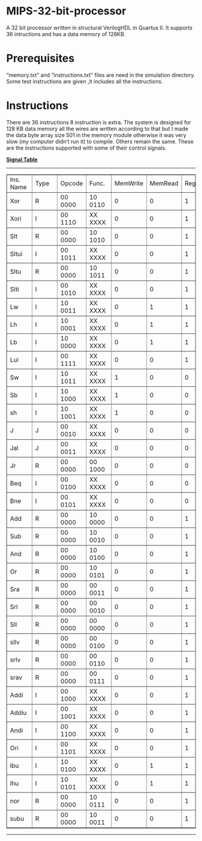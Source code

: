 # MIPS-32-bit-processor
A 32 bit processor written in structural VerilogHDL in Quartus II. It supports 36 intructions and has a data memory of 128KB.
# Prerequisites
“memory.txt” and “instructions.txt” files are need in the simulation
directory. Some test instructions are given ,it includes all the instructions.
# Instructions
There are 36 instructions 8 instruction is extra. The system is designed for 128 KB data memory all
the wires are written according to that but I made the data byte array size 501 in the memory
module otherwise it was very slow (my computer didn’t run it) to compile. Others remain the same.
These are the instructions supported with some of their control signals.

<html>
	<head>
		<meta charset="UTF-8">
			<title>able</title>
		</head>
		<body>
			<b>
				<u>Signal Table</u>
			</b>
			<hr>
				<table cellspacing=0 border=1>
					<tr>
						<td style=min-width:50px>Ins. Name</td>
						<td style=min-width:50px>Type</td>
						<td style=min-width:50px>Opcode</td>
						<td style=min-width:50px>Func.</td>
						<td style=min-width:50px>MemWrite</td>
						<td style=min-width:50px>MemRead</td>
						<td style=min-width:50px>RegWrite</td>
						<td style=min-width:50px>MemtoReg</td>
						<td style=min-width:50px>RegDst</td>
						<td style=min-width:50px>Branch</td>
					</tr>
					<tr>
						<td style=min-width:50px>Xor</td>
						<td style=min-width:50px>R</td>
						<td style=min-width:50px>00 0000</td>
						<td style=min-width:50px>10 0110</td>
						<td style=min-width:50px>0</td>
						<td style=min-width:50px>0</td>
						<td style=min-width:50px>1</td>
						<td style=min-width:50px>0</td>
						<td style=min-width:50px>1</td>
						<td style=min-width:50px>0</td>
					</tr>
					<tr>
						<td style=min-width:50px>Xori</td>
						<td style=min-width:50px>I</td>
						<td style=min-width:50px>00 1110</td>
						<td style=min-width:50px>XX XXXX</td>
						<td style=min-width:50px>0</td>
						<td style=min-width:50px>0</td>
						<td style=min-width:50px>1</td>
						<td style=min-width:50px>0</td>
						<td style=min-width:50px>0</td>
						<td style=min-width:50px>0</td>
					</tr>
					<tr>
						<td style=min-width:50px>Slt</td>
						<td style=min-width:50px>R</td>
						<td style=min-width:50px>00 0000</td>
						<td style=min-width:50px>10 1010</td>
						<td style=min-width:50px>0</td>
						<td style=min-width:50px>0</td>
						<td style=min-width:50px>1</td>
						<td style=min-width:50px>0</td>
						<td style=min-width:50px>1</td>
						<td style=min-width:50px>0</td>
					</tr>
					<tr>
						<td style=min-width:50px>Sltui</td>
						<td style=min-width:50px>I</td>
						<td style=min-width:50px>00 1011</td>
						<td style=min-width:50px>XX XXXX</td>
						<td style=min-width:50px>0</td>
						<td style=min-width:50px>0</td>
						<td style=min-width:50px>1</td>
						<td style=min-width:50px>0</td>
						<td style=min-width:50px>0</td>
						<td style=min-width:50px>0</td>
					</tr>
					<tr>
						<td style=min-width:50px>Sltu</td>
						<td style=min-width:50px>R</td>
						<td style=min-width:50px>00 0000</td>
						<td style=min-width:50px>10 1011</td>
						<td style=min-width:50px>0</td>
						<td style=min-width:50px>0</td>
						<td style=min-width:50px>1</td>
						<td style=min-width:50px>0</td>
						<td style=min-width:50px>1</td>
						<td style=min-width:50px>0</td>
					</tr>
					<tr>
						<td style=min-width:50px>Slti</td>
						<td style=min-width:50px>I</td>
						<td style=min-width:50px>00 1010</td>
						<td style=min-width:50px>XX XXXX</td>
						<td style=min-width:50px>0</td>
						<td style=min-width:50px>0</td>
						<td style=min-width:50px>1</td>
						<td style=min-width:50px>0</td>
						<td style=min-width:50px>0</td>
						<td style=min-width:50px>0</td>
					</tr>
					<tr>
						<td style=min-width:50px>Lw</td>
						<td style=min-width:50px>I</td>
						<td style=min-width:50px>10 0011</td>
						<td style=min-width:50px>XX XXXX</td>
						<td style=min-width:50px>0</td>
						<td style=min-width:50px>1</td>
						<td style=min-width:50px>1</td>
						<td style=min-width:50px>1</td>
						<td style=min-width:50px>0</td>
						<td style=min-width:50px>0</td>
					</tr>
					<tr>
						<td style=min-width:50px>Lh</td>
						<td style=min-width:50px>I</td>
						<td style=min-width:50px>10 0001</td>
						<td style=min-width:50px>XX XXXX</td>
						<td style=min-width:50px>0</td>
						<td style=min-width:50px>1</td>
						<td style=min-width:50px>1</td>
						<td style=min-width:50px>1</td>
						<td style=min-width:50px>0</td>
						<td style=min-width:50px>0</td>
					</tr>
					<tr>
						<td style=min-width:50px>Lb</td>
						<td style=min-width:50px>I</td>
						<td style=min-width:50px>10 0000</td>
						<td style=min-width:50px>XX XXXX</td>
						<td style=min-width:50px>0</td>
						<td style=min-width:50px>1</td>
						<td style=min-width:50px>1</td>
						<td style=min-width:50px>1</td>
						<td style=min-width:50px>0</td>
						<td style=min-width:50px>0</td>
					</tr>
					<tr>
						<td style=min-width:50px>Lui</td>
						<td style=min-width:50px>I</td>
						<td style=min-width:50px>00 1111</td>
						<td style=min-width:50px>XX XXXX</td>
						<td style=min-width:50px>0</td>
						<td style=min-width:50px>0</td>
						<td style=min-width:50px>1</td>
						<td style=min-width:50px>X</td>
						<td style=min-width:50px>0</td>
						<td style=min-width:50px>0</td>
					</tr>
					<tr>
						<td style=min-width:50px>Sw</td>
						<td style=min-width:50px>I</td>
						<td style=min-width:50px>10 1011 </td>
						<td style=min-width:50px>XX XXXX</td>
						<td style=min-width:50px>1</td>
						<td style=min-width:50px>0</td>
						<td style=min-width:50px>0</td>
						<td style=min-width:50px>X</td>
						<td style=min-width:50px>0</td>
						<td style=min-width:50px>0</td>
					</tr>
					<tr>
						<td style=min-width:50px>Sb</td>
						<td style=min-width:50px>I</td>
						<td style=min-width:50px>10 1000</td>
						<td style=min-width:50px>XX XXXX</td>
						<td style=min-width:50px>1</td>
						<td style=min-width:50px>0</td>
						<td style=min-width:50px>0</td>
						<td style=min-width:50px>X</td>
						<td style=min-width:50px>0</td>
						<td style=min-width:50px>0</td>
					</tr>
					<tr>
						<td style=min-width:50px>sh</td>
						<td style=min-width:50px>I</td>
						<td style=min-width:50px>10 1001</td>
						<td style=min-width:50px>XX XXXX</td>
						<td style=min-width:50px>1</td>
						<td style=min-width:50px>0</td>
						<td style=min-width:50px>0</td>
						<td style=min-width:50px>X</td>
						<td style=min-width:50px>0</td>
						<td style=min-width:50px>0</td>
					</tr>
					<tr>
						<td style=min-width:50px>J</td>
						<td style=min-width:50px>J</td>
						<td style=min-width:50px>00 0010</td>
						<td style=min-width:50px>XX XXXX</td>
						<td style=min-width:50px>0</td>
						<td style=min-width:50px>0</td>
						<td style=min-width:50px>0</td>
						<td style=min-width:50px>X</td>
						<td style=min-width:50px>X</td>
						<td style=min-width:50px>X</td>
					</tr>
					<tr>
						<td style=min-width:50px>Jal</td>
						<td style=min-width:50px>J</td>
						<td style=min-width:50px>00 0011</td>
						<td style=min-width:50px>XX XXXX</td>
						<td style=min-width:50px>0</td>
						<td style=min-width:50px>0</td>
						<td style=min-width:50px>0</td>
						<td style=min-width:50px>X</td>
						<td style=min-width:50px>X</td>
						<td style=min-width:50px>X</td>
					</tr>
					<tr>
						<td style=min-width:50px>Jr</td>
						<td style=min-width:50px>R</td>
						<td style=min-width:50px>00 0000</td>
						<td style=min-width:50px>00 1000</td>
						<td style=min-width:50px>0</td>
						<td style=min-width:50px>0</td>
						<td style=min-width:50px>0</td>
						<td style=min-width:50px>X</td>
						<td style=min-width:50px>X</td>
						<td style=min-width:50px>X</td>
					</tr>
					<tr>
						<td style=min-width:50px>Beq</td>
						<td style=min-width:50px>I</td>
						<td style=min-width:50px>00 0100</td>
						<td style=min-width:50px>XX XXXX</td>
						<td style=min-width:50px>0</td>
						<td style=min-width:50px>0</td>
						<td style=min-width:50px>0</td>
						<td style=min-width:50px>X</td>
						<td style=min-width:50px>X</td>
						<td style=min-width:50px>1</td>
					</tr>
					<tr>
						<td style=min-width:50px>Bne</td>
						<td style=min-width:50px>I</td>
						<td style=min-width:50px>00 0101</td>
						<td style=min-width:50px>XX XXXX</td>
						<td style=min-width:50px>0</td>
						<td style=min-width:50px>0</td>
						<td style=min-width:50px>0</td>
						<td style=min-width:50px>X</td>
						<td style=min-width:50px>X</td>
						<td style=min-width:50px>1</td>
					</tr>
					<tr>
						<td style=min-width:50px>Add</td>
						<td style=min-width:50px>R</td>
						<td style=min-width:50px>00 0000</td>
						<td style=min-width:50px>10 0000</td>
						<td style=min-width:50px>0</td>
						<td style=min-width:50px>0</td>
						<td style=min-width:50px>1</td>
						<td style=min-width:50px>0</td>
						<td style=min-width:50px>1</td>
						<td style=min-width:50px>0</td>
					</tr>
					<tr>
						<td style=min-width:50px>Sub</td>
						<td style=min-width:50px>R</td>
						<td style=min-width:50px>00 0000</td>
						<td style=min-width:50px>10 0010</td>
						<td style=min-width:50px>0</td>
						<td style=min-width:50px>0</td>
						<td style=min-width:50px>1</td>
						<td style=min-width:50px>0</td>
						<td style=min-width:50px>1</td>
						<td style=min-width:50px>0</td>
					</tr>
					<tr>
						<td style=min-width:50px>And</td>
						<td style=min-width:50px>R</td>
						<td style=min-width:50px>00 0000</td>
						<td style=min-width:50px>10 0100</td>
						<td style=min-width:50px>0</td>
						<td style=min-width:50px>0</td>
						<td style=min-width:50px>1</td>
						<td style=min-width:50px>0</td>
						<td style=min-width:50px>1</td>
						<td style=min-width:50px>0</td>
					</tr>
					<tr>
						<td style=min-width:50px>Or</td>
						<td style=min-width:50px>R</td>
						<td style=min-width:50px>00 0000</td>
						<td style=min-width:50px>10 0101</td>
						<td style=min-width:50px>0</td>
						<td style=min-width:50px>0</td>
						<td style=min-width:50px>1</td>
						<td style=min-width:50px>0</td>
						<td style=min-width:50px>1</td>
						<td style=min-width:50px>0</td>
					</tr>
					<tr>
						<td style=min-width:50px>Sra</td>
						<td style=min-width:50px>R</td>
						<td style=min-width:50px>00 0000</td>
						<td style=min-width:50px>00 0011</td>
						<td style=min-width:50px>0</td>
						<td style=min-width:50px>0</td>
						<td style=min-width:50px>1</td>
						<td style=min-width:50px>0</td>
						<td style=min-width:50px>1</td>
						<td style=min-width:50px>0</td>
					</tr>
					<tr>
						<td style=min-width:50px>Srl</td>
						<td style=min-width:50px>R</td>
						<td style=min-width:50px>00 0000</td>
						<td style=min-width:50px>00 0010</td>
						<td style=min-width:50px>0</td>
						<td style=min-width:50px>0</td>
						<td style=min-width:50px>1</td>
						<td style=min-width:50px>0</td>
						<td style=min-width:50px>1</td>
						<td style=min-width:50px>0</td>
					</tr>
					<tr>
						<td style=min-width:50px>Sll</td>
						<td style=min-width:50px>R</td>
						<td style=min-width:50px>00 0000</td>
						<td style=min-width:50px>00 0000</td>
						<td style=min-width:50px>0</td>
						<td style=min-width:50px>0</td>
						<td style=min-width:50px>1</td>
						<td style=min-width:50px>0</td>
						<td style=min-width:50px>1</td>
						<td style=min-width:50px>0</td>
					</tr>
					<tr>
						<td style=min-width:50px>sllv</td>
						<td style=min-width:50px>R</td>
						<td style=min-width:50px>00 0000</td>
						<td style=min-width:50px>00 0100</td>
						<td style=min-width:50px>0</td>
						<td style=min-width:50px>0</td>
						<td style=min-width:50px>1</td>
						<td style=min-width:50px>0</td>
						<td style=min-width:50px>1</td>
						<td style=min-width:50px>0</td>
					</tr>
					<tr>
						<td style=min-width:50px>srlv</td>
						<td style=min-width:50px>R</td>
						<td style=min-width:50px>00 0000</td>
						<td style=min-width:50px>00 0110</td>
						<td style=min-width:50px>0</td>
						<td style=min-width:50px>0</td>
						<td style=min-width:50px>1</td>
						<td style=min-width:50px>0</td>
						<td style=min-width:50px>1</td>
						<td style=min-width:50px>0</td>
					</tr>
					<tr>
						<td style=min-width:50px>srav</td>
						<td style=min-width:50px>R</td>
						<td style=min-width:50px>00 0000</td>
						<td style=min-width:50px>00 0111</td>
						<td style=min-width:50px>0</td>
						<td style=min-width:50px>0</td>
						<td style=min-width:50px>1</td>
						<td style=min-width:50px>0</td>
						<td style=min-width:50px>1</td>
						<td style=min-width:50px>0</td>
					</tr>
					<tr>
						<td style=min-width:50px>Addi</td>
						<td style=min-width:50px>I</td>
						<td style=min-width:50px>00 1000</td>
						<td style=min-width:50px>XX XXXX</td>
						<td style=min-width:50px>0</td>
						<td style=min-width:50px>0</td>
						<td style=min-width:50px>1</td>
						<td style=min-width:50px>0</td>
						<td style=min-width:50px>0</td>
						<td style=min-width:50px>0</td>
					</tr>
					<tr>
						<td style=min-width:50px>Addiu</td>
						<td style=min-width:50px>I</td>
						<td style=min-width:50px>00 1001</td>
						<td style=min-width:50px>XX XXXX</td>
						<td style=min-width:50px>0</td>
						<td style=min-width:50px>0</td>
						<td style=min-width:50px>1</td>
						<td style=min-width:50px>0</td>
						<td style=min-width:50px>0</td>
						<td style=min-width:50px>0</td>
					</tr>
					<tr>
						<td style=min-width:50px>Andi</td>
						<td style=min-width:50px>I</td>
						<td style=min-width:50px>00 1100</td>
						<td style=min-width:50px>XX XXXX</td>
						<td style=min-width:50px>0</td>
						<td style=min-width:50px>0</td>
						<td style=min-width:50px>1</td>
						<td style=min-width:50px>0</td>
						<td style=min-width:50px>0</td>
						<td style=min-width:50px>0</td>
					</tr>
					<tr>
						<td style=min-width:50px>Ori</td>
						<td style=min-width:50px>I</td>
						<td style=min-width:50px>00 1101</td>
						<td style=min-width:50px>XX XXXX</td>
						<td style=min-width:50px>0</td>
						<td style=min-width:50px>0</td>
						<td style=min-width:50px>1</td>
						<td style=min-width:50px>0</td>
						<td style=min-width:50px>0</td>
						<td style=min-width:50px>0</td>
					</tr>
					<tr>
						<td style=min-width:50px>lbu</td>
						<td style=min-width:50px>I</td>
						<td style=min-width:50px>10 0100</td>
						<td style=min-width:50px>XX XXXX</td>
						<td style=min-width:50px>0</td>
						<td style=min-width:50px>1</td>
						<td style=min-width:50px>1</td>
						<td style=min-width:50px>1</td>
						<td style=min-width:50px>0</td>
						<td style=min-width:50px>0</td>
					</tr>
					<tr>
						<td style=min-width:50px>lhu</td>
						<td style=min-width:50px>I</td>
						<td style=min-width:50px>10 0101</td>
						<td style=min-width:50px>XX XXXX</td>
						<td style=min-width:50px>0</td>
						<td style=min-width:50px>1</td>
						<td style=min-width:50px>1</td>
						<td style=min-width:50px>1</td>
						<td style=min-width:50px>0</td>
						<td style=min-width:50px>0</td>
					</tr>
					<tr>
						<td style=min-width:50px>nor</td>
						<td style=min-width:50px>R</td>
						<td style=min-width:50px>00 0000</td>
						<td style=min-width:50px>10 0111</td>
						<td style=min-width:50px>0</td>
						<td style=min-width:50px>0</td>
						<td style=min-width:50px>1</td>
						<td style=min-width:50px>0</td>
						<td style=min-width:50px>1</td>
						<td style=min-width:50px>0</td>
					</tr>
					<tr>
						<td style=min-width:50px>subu</td>
						<td style=min-width:50px>R</td>
						<td style=min-width:50px>00 0000</td>
						<td style=min-width:50px>10 0011</td>
						<td style=min-width:50px>0</td>
						<td style=min-width:50px>0</td>
						<td style=min-width:50px>1</td>
						<td style=min-width:50px>0</td>
						<td style=min-width:50px>1</td>
						<td style=min-width:50px>0</td>
					</tr>
				</table>
				<hr>
				</body>
			</html>